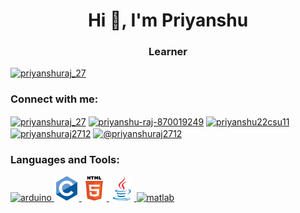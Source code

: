 <h1 align="center">Hi 👋, I'm Priyanshu</h1>
<h3 align="center">Learner</h3>

<p align="left"> <a href="https://twitter.com/priyanshuraj_27" target="blank"><img src="https://img.shields.io/twitter/follow/priyanshuraj_27?logo=twitter&style=for-the-badge" alt="priyanshuraj_27" /></a> </p>

<h3 align="left">Connect with me:</h3>
<p align="left">
<a href="https://twitter.com/priyanshuraj_27" target="blank"><img align="center" src="https://raw.githubusercontent.com/rahuldkjain/github-profile-readme-generator/master/src/images/icons/Social/twitter.svg" alt="priyanshuraj_27" height="30" width="40" /></a>
<a href="https://linkedin.com/in/priyanshu-raj-870019249" target="blank"><img align="center" src="https://raw.githubusercontent.com/rahuldkjain/github-profile-readme-generator/master/src/images/icons/Social/linked-in-alt.svg" alt="priyanshu-raj-870019249" height="30" width="40" /></a>
<a href="https://www.hackerrank.com/priyanshu22csu11" target="blank"><img align="center" src="https://raw.githubusercontent.com/rahuldkjain/github-profile-readme-generator/master/src/images/icons/Social/hackerrank.svg" alt="priyanshu22csu11" height="30" width="40" /></a>
<a href="https://www.leetcode.com/priyanshuraj2712" target="blank"><img align="center" src="https://raw.githubusercontent.com/rahuldkjain/github-profile-readme-generator/master/src/images/icons/Social/leet-code.svg" alt="priyanshuraj2712" height="30" width="40" /></a>
<a href="https://www.hackerearth.com/@priyanshuraj2712" target="blank"><img align="center" src="https://raw.githubusercontent.com/rahuldkjain/github-profile-readme-generator/master/src/images/icons/Social/hackerearth.svg" alt="@priyanshuraj2712" height="30" width="40" /></a>
</p>

<h3 align="left">Languages and Tools:</h3>
<p align="left"> <a href="https://www.arduino.cc/" target="_blank" rel="noreferrer"> <img src="https://cdn.worldvectorlogo.com/logos/arduino-1.svg" alt="arduino" width="40" height="40"/> </a> <a href="https://www.cprogramming.com/" target="_blank" rel="noreferrer"> <img src="https://raw.githubusercontent.com/devicons/devicon/master/icons/c/c-original.svg" alt="c" width="40" height="40"/> </a> <a href="https://www.w3.org/html/" target="_blank" rel="noreferrer"> <img src="https://raw.githubusercontent.com/devicons/devicon/master/icons/html5/html5-original-wordmark.svg" alt="html5" width="40" height="40"/> </a> <a href="https://www.java.com" target="_blank" rel="noreferrer"> <img src="https://raw.githubusercontent.com/devicons/devicon/master/icons/java/java-original.svg" alt="java" width="40" height="40"/> </a> <a href="https://www.mathworks.com/" target="_blank" rel="noreferrer"> <img src="https://upload.wikimedia.org/wikipedia/commons/2/21/Matlab_Logo.png" alt="matlab" width="40" height="40"/> </a> </p>
